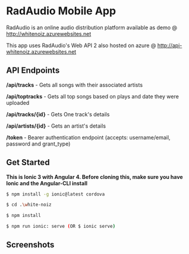# RadAudio Mobile App

RadAudio is an online audio distribution platform available as demo @
http://whitenoiz.azurewebsites.net

This app uses RadAudio's Web API 2 also hosted on azure @
http://api-whitenoiz.azurewebsites.net

## API Endpoints
**/api/tracks** - Gets all songs with their associated artists

**/api/toptracks** - Gets all top songs based on plays and date they were uploaded

**/api/tracks/{id}** - Gets One track's details

**/api/artists/{id}** - Gets an artist's details

**/token** - Bearer authentication endpoint (accepts: username/email, password and grant_type)


## Get Started
**This is Ionic 3 with Angular 4. Before cloning this, make sure you have Ionic and the Angular-CLI install** 
```bash
$ npm install -g ionic@latest cordova

$ cd .\white-noiz

$ npm install

$ npm run ionic: serve (OR $ ionic serve)
```

## Screenshots



